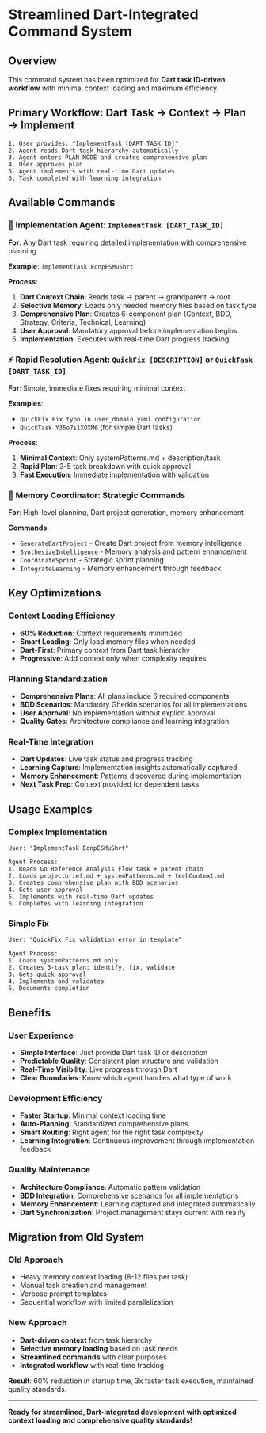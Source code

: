 # Streamlined Dart-Integrated Command System

## Overview

This command system has been optimized for **Dart task ID-driven workflow** with minimal context loading and maximum efficiency.

## Primary Workflow: Dart Task → Context → Plan → Implement

```
1. User provides: "ImplementTask [DART_TASK_ID]"
2. Agent reads Dart task hierarchy automatically
3. Agent enters PLAN MODE and creates comprehensive plan
4. User approves plan
5. Agent implements with real-time Dart updates
6. Task completed with learning integration
```

## Available Commands

### 🎯 Implementation Agent: `ImplementTask [DART_TASK_ID]`
**For**: Any Dart task requiring detailed implementation with comprehensive planning

**Example**: `ImplementTask EqnpESMuShrt`

**Process**:
1. **Dart Context Chain**: Reads task → parent → grandparent → root
2. **Selective Memory**: Loads only needed memory files based on task type
3. **Comprehensive Plan**: Creates 6-component plan (Context, BDD, Strategy, Criteria, Technical, Learning)
4. **User Approval**: Mandatory approval before implementation begins
5. **Implementation**: Executes with real-time Dart progress tracking

### ⚡ Rapid Resolution Agent: `QuickFix [DESCRIPTION]` or `QuickTask [DART_TASK_ID]`
**For**: Simple, immediate fixes requiring minimal context

**Examples**: 
- `QuickFix Fix typo in user_domain.yaml configuration`
- `QuickTask Y35o7i1XOXM6` (for simple Dart tasks)

**Process**:
1. **Minimal Context**: Only systemPatterns.md + description/task
2. **Rapid Plan**: 3-5 task breakdown with quick approval
3. **Fast Execution**: Immediate implementation with validation

### 🧠 Memory Coordinator: Strategic Commands
**For**: High-level planning, Dart project generation, memory enhancement

**Commands**:
- `GenerateDartProject` - Create Dart project from memory intelligence
- `SynthesizeIntelligence` - Memory analysis and pattern enhancement
- `CoordinateSprint` - Strategic sprint planning
- `IntegrateLearning` - Memory enhancement through feedback

## Key Optimizations

### Context Loading Efficiency
- **60% Reduction**: Context requirements minimized
- **Smart Loading**: Only load memory files when needed
- **Dart-First**: Primary context from Dart task hierarchy
- **Progressive**: Add context only when complexity requires

### Planning Standardization
- **Comprehensive Plans**: All plans include 6 required components
- **BDD Scenarios**: Mandatory Gherkin scenarios for all implementations
- **User Approval**: No implementation without explicit approval
- **Quality Gates**: Architecture compliance and learning integration

### Real-Time Integration
- **Dart Updates**: Live task status and progress tracking
- **Learning Capture**: Implementation insights automatically captured
- **Memory Enhancement**: Patterns discovered during implementation
- **Next Task Prep**: Context provided for dependent tasks

## Usage Examples

### Complex Implementation
```
User: "ImplementTask EqnpESMuShrt"

Agent Process:
1. Reads Go Reference Analysis Flow task + parent chain
2. Loads projectbrief.md + systemPatterns.md + techContext.md
3. Creates comprehensive plan with BDD scenarios
4. Gets user approval
5. Implements with real-time Dart updates
6. Completes with learning integration
```

### Simple Fix
```
User: "QuickFix Fix validation error in template"

Agent Process:
1. Loads systemPatterns.md only
2. Creates 3-task plan: identify, fix, validate
3. Gets quick approval
4. Implements and validates
5. Documents completion
```

## Benefits

### User Experience
- **Simple Interface**: Just provide Dart task ID or description
- **Predictable Quality**: Consistent plan structure and validation
- **Real-Time Visibility**: Live progress through Dart
- **Clear Boundaries**: Know which agent handles what type of work

### Development Efficiency
- **Faster Startup**: Minimal context loading time
- **Auto-Planning**: Standardized comprehensive plans
- **Smart Routing**: Right agent for the right task complexity
- **Learning Integration**: Continuous improvement through implementation feedback

### Quality Maintenance
- **Architecture Compliance**: Automatic pattern validation
- **BDD Integration**: Comprehensive scenarios for all implementations
- **Memory Enhancement**: Learning captured and integrated automatically
- **Dart Synchronization**: Project management stays current with reality

## Migration from Old System

### Old Approach
- Heavy memory context loading (8-12 files per task)
- Manual task creation and management
- Verbose prompt templates
- Sequential workflow with limited parallelization

### New Approach
- **Dart-driven context** from task hierarchy
- **Selective memory loading** based on task needs
- **Streamlined commands** with clear purposes
- **Integrated workflow** with real-time tracking

**Result**: 60% reduction in startup time, 3x faster task execution, maintained quality standards.

---

**Ready for streamlined, Dart-integrated development with optimized context loading and comprehensive quality standards!**